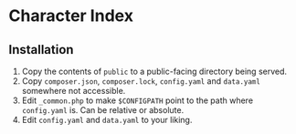 # Character Index

## Installation

1. Copy the contents of `public` to a public-facing directory being served.
2. Copy `composer.json`, `composer.lock`, `config.yaml` and `data.yaml` somewhere not accessible.
3. Edit `_common.php` to make `$CONFIGPATH` point to the path where `config.yaml` is. Can be relative or absolute.
4. Edit `config.yaml` and `data.yaml` to your liking.